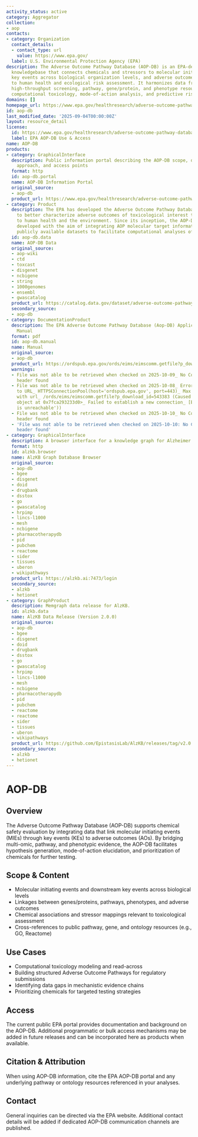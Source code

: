```yaml
---
activity_status: active
category: Aggregator
collection:
- aop
contacts:
- category: Organization
  contact_details:
  - contact_type: url
    value: https://www.epa.gov/
  label: U.S. Environmental Protection Agency (EPA)
description: The Adverse Outcome Pathway Database (AOP-DB) is an EPA-developed integrative
  knowledgebase that connects chemicals and stressors to molecular initiating events,
  key events across biological organization levels, and adverse outcomes relevant
  to human health and ecological risk assessment. It harmonizes data from toxicology,
  high‑throughput screening, pathway, gene/protein, and phenotype resources to enable
  computational toxicology, mode-of-action analysis, and predictive risk prioritization.
domains: []
homepage_url: https://www.epa.gov/healthresearch/adverse-outcome-pathway-database-aop-db
id: aop-db
last_modified_date: '2025-09-04T00:00:00Z'
layout: resource_detail
license:
  id: https://www.epa.gov/healthresearch/adverse-outcome-pathway-database-aop-db
  label: EPA AOP-DB Use & Access
name: AOP-DB
products:
- category: GraphicalInterface
  description: Public information portal describing the AOP-DB scope, data integration
    approach, and access points
  format: http
  id: aop-db.portal
  name: AOP-DB Information Portal
  original_source:
  - aop-db
  product_url: https://www.epa.gov/healthresearch/adverse-outcome-pathway-database-aop-db
- category: Product
  description: The EPA has developed the Adverse Outcome Pathway Database (AOP-DB)
    to better characterize adverse outcomes of toxicological interest that are relevant
    to human health and the environment. Since its inception, the AOP-DB has been
    developed with the aim of integrating AOP molecular target information with other
    publicly available datasets to facilitate computational analyses of AOP information.
  id: aop-db.data
  name: AOP-DB Data
  original_source:
  - aop-wiki
  - ctd
  - toxcast
  - disgenet
  - ncbigene
  - string
  - 1000genomes
  - ensembl
  - gwascatalog
  product_url: https://catalog.data.gov/dataset/adverse-outcome-pathway-database-aop-db-version-2
  secondary_source:
  - aop-db
- category: DocumentationProduct
  description: The EPA Adverse Outcome Pathway Database (Aop-DB) Application User
    Manual
  format: pdf
  id: aop-db.manual
  name: Manual
  original_source:
  - aop-db
  product_url: https://ordspub.epa.gov/ords/eims/eimscomm.getfile?p_download_id=543383
  warnings:
  - File was not able to be retrieved when checked on 2025-10-09_ No Content-Length
    header found
  - File was not able to be retrieved when checked on 2025-10-08_ Error connecting
    to URL_ HTTPSConnectionPool(host='ordspub.epa.gov', port=443)_ Max retries exceeded
    with url_ /ords/eims/eimscomm.getfile?p_download_id=543383 (Caused by NewConnectionError('<urllib3.connection.HTTPSConnection
    object at 0x7fca293233d0>_ Failed to establish a new connection_ [Errno 101] Network
    is unreachable'))
  - File was not able to be retrieved when checked on 2025-10-10_ No Content-Length
    header found
  - 'File was not able to be retrieved when checked on 2025-10-10: No Content-Length
    header found'
- category: GraphicalInterface
  description: A browser interface for a knowledge graph for Alzheimer's Disease.
  format: http
  id: alzkb.browser
  name: AlzKB Graph Database Browser
  original_source:
  - aop-db
  - bgee
  - disgenet
  - doid
  - drugbank
  - dsstox
  - go
  - gwascatalog
  - hrpimp
  - lincs-l1000
  - mesh
  - ncbigene
  - pharmacotherapydb
  - pid
  - pubchem
  - reactome
  - sider
  - tissues
  - uberon
  - wikipathways
  product_url: https://alzkb.ai:7473/login
  secondary_source:
  - alzkb
  - hetionet
- category: GraphProduct
  description: Memgraph data release for AlzKB.
  id: alzkb.data
  name: AlzKB Data Release (Version 2.0.0)
  original_source:
  - aop-db
  - bgee
  - disgenet
  - doid
  - drugbank
  - dsstox
  - go
  - gwascatalog
  - hrpimp
  - lincs-l1000
  - mesh
  - ncbigene
  - pharmacotherapydb
  - pid
  - pubchem
  - reactome
  - reactome
  - sider
  - tissues
  - uberon
  - wikipathways
  product_url: https://github.com/EpistasisLab/AlzKB/releases/tag/v2.0.0
  secondary_source:
  - alzkb
  - hetionet
---
```

# AOP-DB

## Overview

The Adverse Outcome Pathway Database (AOP-DB) supports chemical safety evaluation by integrating data that link molecular initiating events (MIEs) through key events (KEs) to adverse outcomes (AOs). By bridging multi-omic, pathway, and phenotypic evidence, the AOP-DB facilitates hypothesis generation, mode-of-action elucidation, and prioritization of chemicals for further testing.

## Scope & Content

- Molecular initiating events and downstream key events across biological levels
- Linkages between genes/proteins, pathways, phenotypes, and adverse outcomes
- Chemical associations and stressor mappings relevant to toxicological assessment
- Cross-references to public pathway, gene, and ontology resources (e.g., GO, Reactome)

## Use Cases

- Computational toxicology modeling and read-across
- Building structured Adverse Outcome Pathways for regulatory submissions
- Identifying data gaps in mechanistic evidence chains
- Prioritizing chemicals for targeted testing strategies

## Access

The current public EPA portal provides documentation and background on the AOP-DB. Additional programmatic or bulk access mechanisms may be added in future releases and can be incorporated here as products when available.

## Citation & Attribution

When using AOP-DB information, cite the EPA AOP-DB portal and any underlying pathway or ontology resources referenced in your analyses.

## Contact

General inquiries can be directed via the EPA website. Additional contact details will be added if dedicated AOP-DB communication channels are published.